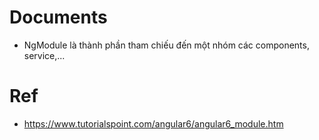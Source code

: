# Documents
* NgModule là thành phần tham chiếu đến một nhóm các components, service,...

# Ref
* https://www.tutorialspoint.com/angular6/angular6_module.htm